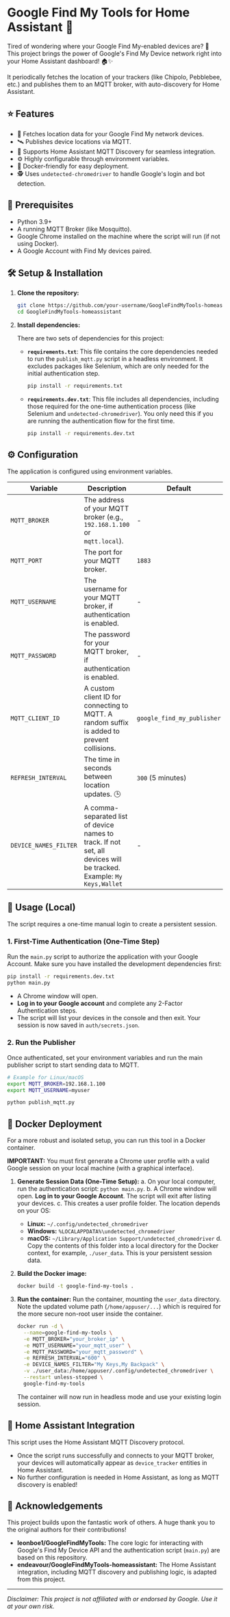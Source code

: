 # Google Find My Tools for Home Assistant 📍

Tired of wondering where your Google Find My-enabled devices are? 🤔 This project brings the power of Google's Find My Device network right into your Home Assistant dashboard! 🏠✨

It periodically fetches the location of your trackers (like Chipolo, Pebblebee, etc.) and publishes them to an MQTT broker, with auto-discovery for Home Assistant.

## ⭐ Features

- 🔎 Fetches location data for your Google Find My network devices.
- 🛰️ Publishes device locations via MQTT.
- 🤖 Supports Home Assistant MQTT Discovery for seamless integration.
- ⚙️ Highly configurable through environment variables.
- 🐳 Docker-friendly for easy deployment.
- 🕵️ Uses `undetected-chromedriver` to handle Google's login and bot detection.

## 🚦 Prerequisites

- Python 3.9+
- A running MQTT Broker (like Mosquitto).
- Google Chrome installed on the machine where the script will run (if not using Docker).
- A Google Account with Find My devices paired.

## 🛠️ Setup & Installation

1.  **Clone the repository:**
    ```bash
    git clone https://github.com/your-username/GoogleFindMyTools-homeassistant.git
    cd GoogleFindMyTools-homeassistant
    ```

2.  **Install dependencies:**

    There are two sets of dependencies for this project:

    -   **`requirements.txt`**: This file contains the core dependencies needed to run the `publish_mqtt.py` script in a headless environment. It excludes packages like Selenium, which are only needed for the initial authentication step.

        ```bash
        pip install -r requirements.txt
        ```

    -   **`requirements.dev.txt`**: This file includes all dependencies, including those required for the one-time authentication process (like Selenium and `undetected-chromedriver`). You only need this if you are running the authentication flow for the first time.

        ```bash
        pip install -r requirements.dev.txt
        ```

## ⚙️ Configuration

The application is configured using environment variables.

| Variable              | Description                                                                                                   | Default                               | Required |
| --------------------- | ------------------------------------------------------------------------------------------------------------- | ------------------------------------- | -------- |
| `MQTT_BROKER`         | The address of your MQTT broker (e.g., `192.168.1.100` or `mqtt.local`).                                       | -                                     | **Yes**  |
| `MQTT_PORT`           | The port for your MQTT broker.                                                                                | `1883`                                | No       |
| `MQTT_USERNAME`       | The username for your MQTT broker, if authentication is enabled.                                              | -                                     | No       |
| `MQTT_PASSWORD`       | The password for your MQTT broker, if authentication is enabled.                                              | -                                     | No       |
| `MQTT_CLIENT_ID`      | A custom client ID for connecting to MQTT. A random suffix is added to prevent collisions.                    | `google_find_my_publisher`            | No       |
| `REFRESH_INTERVAL`    | The time in seconds between location updates. 🕒                                                              | `300` (5 minutes)                     | No       |
| `DEVICE_NAMES_FILTER` | A comma-separated list of device names to track. If not set, all devices will be tracked. Example: `My Keys,Wallet` | -                                     | No       |

## 🚀 Usage (Local)

The script requires a one-time manual login to create a persistent session.

### 1. First-Time Authentication (One-Time Step)

Run the `main.py` script to authorize the application with your Google Account. Make sure you have installed the development dependencies first:

```bash
pip install -r requirements.dev.txt
python main.py
```

- A Chrome window will open.
- **Log in to your Google account** and complete any 2-Factor Authentication steps.
- The script will list your devices in the console and then exit. Your session is now saved in `auth/secrets.json`.

### 2. Run the Publisher

Once authenticated, set your environment variables and run the main publisher script to start sending data to MQTT.

```bash
# Example for Linux/macOS
export MQTT_BROKER=192.168.1.100
export MQTT_USERNAME=myuser

python publish_mqtt.py
```

## 🐳 Docker Deployment

For a more robust and isolated setup, you can run this tool in a Docker container.

**IMPORTANT:** You must first generate a Chrome user profile with a valid Google session on your local machine (with a graphical interface).

1.  **Generate Session Data (One-Time Setup):**
    a. On your local computer, run the authentication script: `python main.py`.
    b. A Chrome window will open. **Log in to your Google Account**. The script will exit after listing your devices.
    c. This creates a user profile folder. The location depends on your OS:
       - **Linux:** `~/.config/undetected_chromedriver`
       - **Windows:** `%LOCALAPPDATA%\undetected_chromedriver`
       - **macOS:** `~/Library/Application Support/undetected_chromedriver`
    d. Copy the contents of this folder into a local directory for the Docker context, for example, `./user_data`. This is your persistent session data.

2.  **Build the Docker image:**
    ```bash
    docker build -t google-find-my-tools .
    ```

3.  **Run the container:**
    Run the container, mounting the `user_data` directory. Note the updated volume path (`/home/appuser/...`) which is required for the more secure non-root user inside the container.

    ```bash
    docker run -d \
      --name=google-find-my-tools \
      -e MQTT_BROKER="your_broker_ip" \
      -e MQTT_USERNAME="your_mqtt_user" \
      -e MQTT_PASSWORD="your_mqtt_password" \
      -e REFRESH_INTERVAL="600" \
      -e DEVICE_NAMES_FILTER="My Keys,My Backpack" \
      -v ./user_data:/home/appuser/.config/undetected_chromedriver \
      --restart unless-stopped \
      google-find-my-tools
    ```
    The container will now run in headless mode and use your existing login session.

## 🤝 Home Assistant Integration

This script uses the Home Assistant MQTT Discovery protocol.

- Once the script runs successfully and connects to your MQTT broker, your devices will automatically appear as `device_tracker` entities in Home Assistant.
- No further configuration is needed in Home Assistant, as long as MQTT discovery is enabled!

## 🙏 Acknowledgements

This project builds upon the fantastic work of others. A huge thank you to the original authors for their contributions!

-   **leonboe1/GoogleFindMyTools:** The core logic for interacting with Google's Find My Device API and the authentication script (`main.py`) are based on this repository.
-   **endeavour/GoogleFindMyTools-homeassistant:** The Home Assistant integration, including MQTT discovery and publishing logic, is adapted from this project.

---

*Disclaimer: This project is not affiliated with or endorsed by Google. Use it at your own risk.*